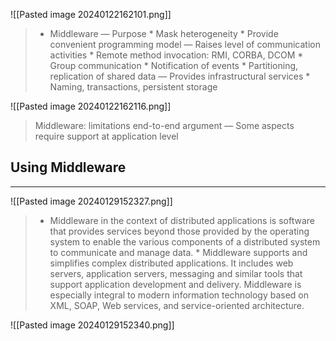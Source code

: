 ![[Pasted image 20240122162101.png]]
> * Middleware — Purpose * Mask heterogeneity * Provide convenient programming model — Raises level of communication activities * Remote method invocation: RMI, CORBA, DCOM * Group communication * Notification of events * Partitioning, replication of shared data — Provides infrastructural services * Naming, transactions, persistent storage

![[Pasted image 20240122162116.png]]
> Middleware: limitations end-to-end argument — Some aspects require support at application level

## Using Middleware
---
![[Pasted image 20240129152327.png]]
> * Middleware in the context of distributed applications is software that provides services beyond those provided by the operating system to enable the various components of a distributed system to communicate and manage data. * Middleware supports and simplifies complex distributed applications. It includes web servers, application servers, messaging and similar tools that support application development and delivery. Middleware is especially integral to modern information technology based on XML, SOAP, Web services, and service-oriented architecture.

![[Pasted image 20240129152340.png]]